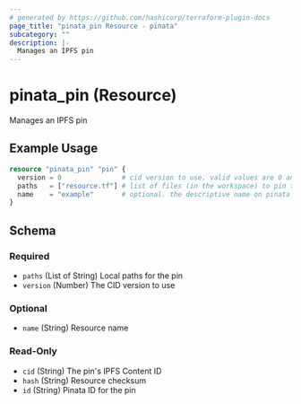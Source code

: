 ```yaml
---
# generated by https://github.com/hashicorp/terraform-plugin-docs
page_title: "pinata_pin Resource - pinata"
subcategory: ""
description: |-
  Manages an IPFS pin
---
```


# pinata_pin (Resource)

Manages an IPFS pin

## Example Usage

```terraform
resource "pinata_pin" "pin" {
  version = 0               # cid version to use. valid values are 0 and 1
  paths   = ["resource.tf"] # list of files (in the workspace) to pin to ipfs for this resource
  name    = "example"       # optional. the descriptive name on pinata for this pin
}
```

<!-- schema generated by tfplugindocs -->
## Schema

### Required

- `paths` (List of String) Local paths for the pin
- `version` (Number) The CID version to use

### Optional

- `name` (String) Resource name

### Read-Only

- `cid` (String) The pin's IPFS Content ID
- `hash` (String) Resource checksum
- `id` (String) Pinata ID for the pin
